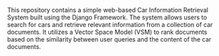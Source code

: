 This repository contains a simple web-based Car Information Retrieval System built using the Django Framework. The system allows users to search for cars and retrieve relevant information from a collection of car documents. It utilizes a Vector Space Model (VSM) to rank documents based on the similarity between user queries and the content of the car documents.
